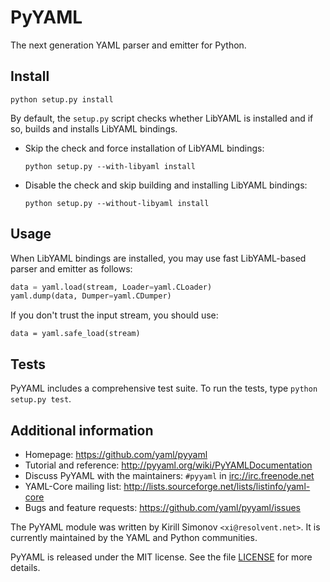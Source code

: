 # PyYAML
The next generation YAML parser and emitter for Python.

## Install
```shell script
python setup.py install
```

By default, the `setup.py` script checks whether LibYAML is installed and if so, builds and installs LibYAML bindings.
* Skip the check and force installation of LibYAML bindings:
    ```shell script
    python setup.py --with-libyaml install
    ```
* Disable the check and skip building and installing LibYAML bindings:
    ```shell script
    python setup.py --without-libyaml install
    ```

## Usage
When LibYAML bindings are installed, you may use fast LibYAML-based parser and emitter as follows:

```python
data = yaml.load(stream, Loader=yaml.CLoader)
yaml.dump(data, Dumper=yaml.CDumper)
```

If you don't trust the input stream, you should use:

```
data = yaml.safe_load(stream)
```

## Tests
PyYAML includes a comprehensive test suite.  To run the tests, type `python setup.py test`.

## Additional information
* Homepage: <https://github.com/yaml/pyyaml>
* Tutorial and reference: <http://pyyaml.org/wiki/PyYAMLDocumentation>
* Discuss PyYAML with the maintainers: `#pyyaml` in  <irc://irc.freenode.net>
* YAML-Core mailing list: <http://lists.sourceforge.net/lists/listinfo/yaml-core>
* Bugs and feature requests: <https://github.com/yaml/pyyaml/issues>

The PyYAML module was written by Kirill Simonov `<xi@resolvent.net>`.
It is currently maintained by the YAML and Python communities.

PyYAML is released under the MIT license. See the file [LICENSE](LICENSE) for more details.
